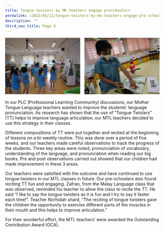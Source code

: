 ```yaml
---
title: Tongue twisters by MK teachers engage preschoolers
permalink: /2022/03/21/tongue-twisters-by-mk-teachers-engage-pre-schoolers/
description: ""
third_nav_title: Page 4
---
```


<img src="/images/tongue2022.png">
<p>In our PLC (Professional Learning Community) discussions, our Mother Tongue Language teachers wanted to improve the students&rsquo; language pronunciation. As research has shown that the use of &ldquo;Tongue Twisters&rdquo; (TT) helps to improve language articulation, our MTL teachers decided to use this strategy in their classes.</p>
<p>Different compositions of TT were put together and recited at the beginning of lessons on a bi-weekly routine. This was done over a period of five weeks, and our teachers made careful observations to track the progress of the students. Three key areas were noted; pronunciation of vocabulary, understanding of the language, and pronunciation when reading our big books. Pre and post observations carried out showed that our children had made improvement in these 3 areas.</p>
<p>Our teachers were satisfied with the outcome and have continued to use tongue twisters in our MTL classes in future. Our pre-schoolers also found reciting TT fun and engaging. Zafran, from the Malay Language class that was observed, reminded his teacher to allow the class to recite the TT. He said &ldquo;I like to say the tongue twisters as it is fun and I try to say it faster each time!&rdquo;. Teacher Norhidah shard, &ldquo;The reciting of tongue twisters gave the children the opportunity to exercise different parts of the muscles in their mouth and this helps to improve articulation.&rdquo;</p>
<p>For their wonderful effort, the MTL teachers&rsquo; were awarded the Outstanding Contribution Award (OCA).</p>